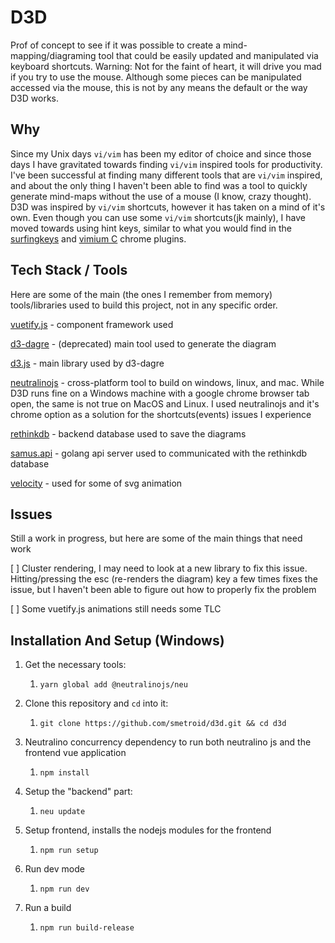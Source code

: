 # D3D

Prof of concept to see if it was possible to create a mind-mapping/diagraming tool that could be easily updated and manipulated via keyboard shortcuts. Warning: Not for the faint of heart, it will drive you mad if you try to use the mouse.  Although some pieces can be manipulated accessed via the mouse, this is not by any means the default or the way D3D works.

## Why

Since my Unix days `vi/vim` has been my editor of choice and since those days I have gravitated towards finding `vi/vim` inspired tools for productivity.  I've been successful at finding many different tools that are `vi/vim` inspired, and about the only thing I haven't been able to find was a tool to quickly generate mind-maps without the use of a mouse (I know, crazy thought).  D3D was inspired by `vi/vim` shortcuts, however it has taken on a mind of it's own. Even though you can use some `vi/vim` shortcuts(jk mainly), I have moved towards using hint keys, similar to what you would find in the [surfingkeys](https://chrome.google.com/webstore/detail/surfingkeys/gfbliohnnapiefjpjlpjnehglfpaknnc?hl=en-US) and [vimium C](https://chrome.google.com/webstore/detail/vimium-c-all-by-keyboard/hfjbmagddngcpeloejdejnfgbamkjaeg?hl=en) chrome plugins.

## Tech Stack / Tools

Here are some of the main (the ones I remember from memory) tools/libraries used to build this project, not in any specific order.

[vuetify.js](https://vuetifyjs.com/en/) - component framework used

[d3-dagre](https://github.com/dagrejs/dagre-d3) - (deprecated) main tool used to generate the diagram

[d3.js](https://d3js.org) - main library used by d3-dagre

[neutralinojs](https://neutralino.js.org) - cross-platform tool to build on windows, linux, and mac.  While D3D runs fine on a Windows machine with a google chrome browser tab open, the same is not true on MacOS and Linux.  I used neutralinojs and it's chrome option as a solution for the shortcuts(events) issues I experience

[rethinkdb](https://rethinkdb.com) - backend database used to save the diagrams

[samus.api]() - golang api server used to communicated with the rethinkdb database

[velocity](http://velocityjs.org/) - used for some of svg animation

## Issues

Still a work in progress, but here are some of the main things that need work

[ ] Cluster rendering, I may need to look at a new library to fix this issue.  Hitting/pressing the esc (re-renders the diagram) key a few times fixes the issue, but I haven't been able to figure out how to properly fix the problem

[ ] Some vuetify.js animations still needs some TLC

## Installation And Setup (Windows)

1. Get the necessary tools:
   1. `yarn global add @neutralinojs/neu`

2. Clone this repository and `cd` into it:
   1. `git clone https://github.com/smetroid/d3d.git && cd d3d`

3. Neutralino concurrency dependency to run both neutralino js and the frontend vue application
   1. `npm install`

4. Setup the "backend" part:
   1. `neu update`

5. Setup frontend, installs the nodejs modules for the frontend
   1. `npm run setup`

6. Run dev mode
   1. `npm run dev`

7. Run a build
   1. `npm run build-release`

